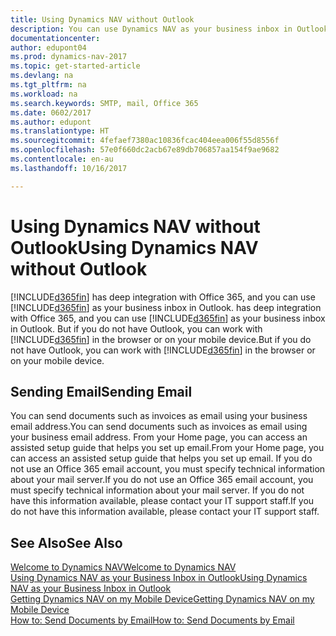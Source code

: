 ```yaml
---
title: Using Dynamics NAV without Outlook
description: You can use Dynamics NAV as your business inbox in Outlook because it is integrated with Office 365, however, you can also work without Outlook in a browser or on your mobile device.
documentationcenter: 
author: edupont04
ms.prod: dynamics-nav-2017
ms.topic: get-started-article
ms.devlang: na
ms.tgt_pltfrm: na
ms.workload: na
ms.search.keywords: SMTP, mail, Office 365
ms.date: 0602/2017
ms.author: edupont
ms.translationtype: HT
ms.sourcegitcommit: 4fefaef7380ac10836fcac404eea006f55d8556f
ms.openlocfilehash: 57e0f660dc2acb67e89db706857aa154f9ae9682
ms.contentlocale: en-au
ms.lasthandoff: 10/16/2017

---
```

# <a name="using-dynamics-nav-without-outlook"></a><span data-ttu-id="7a596-103">Using Dynamics NAV without Outlook</span><span class="sxs-lookup"><span data-stu-id="7a596-103">Using Dynamics NAV without Outlook</span></span>
[!INCLUDE[d365fin](includes/d365fin_md.md)]<span data-ttu-id="7a596-104"> has deep integration with Office 365, and you can use [!INCLUDE[d365fin](includes/d365fin_md.md)] as your business inbox in Outlook.</span><span class="sxs-lookup"><span data-stu-id="7a596-104"> has deep integration with Office 365, and you can use [!INCLUDE[d365fin](includes/d365fin_md.md)] as your business inbox in Outlook.</span></span> <span data-ttu-id="7a596-105">But if you do not have Outlook, you can work with [!INCLUDE[d365fin](includes/d365fin_md.md)] in the browser or on your mobile device.</span><span class="sxs-lookup"><span data-stu-id="7a596-105">But if you do not have Outlook, you can work with [!INCLUDE[d365fin](includes/d365fin_md.md)] in the browser or on your mobile device.</span></span>  

## <a name="sending-email"></a><span data-ttu-id="7a596-106">Sending Email</span><span class="sxs-lookup"><span data-stu-id="7a596-106">Sending Email</span></span>
<span data-ttu-id="7a596-107">You can send documents such as invoices as email using your business email address.</span><span class="sxs-lookup"><span data-stu-id="7a596-107">You can send documents such as invoices as email using your business email address.</span></span> <span data-ttu-id="7a596-108">From your Home page, you can access an assisted setup guide that helps you set up email.</span><span class="sxs-lookup"><span data-stu-id="7a596-108">From your Home page, you can access an assisted setup guide that helps you set up email.</span></span> <span data-ttu-id="7a596-109">If you do not use an Office 365 email account, you must specify technical information about your mail server.</span><span class="sxs-lookup"><span data-stu-id="7a596-109">If you do not use an Office 365 email account, you must specify technical information about your mail server.</span></span> <span data-ttu-id="7a596-110">If you do not have this information available, please contact your IT support staff.</span><span class="sxs-lookup"><span data-stu-id="7a596-110">If you do not have this information available, please contact your IT support staff.</span></span>  


## <a name="see-also"></a><span data-ttu-id="7a596-111">See Also</span><span class="sxs-lookup"><span data-stu-id="7a596-111">See Also</span></span>
[<span data-ttu-id="7a596-112">Welcome to Dynamics NAV</span><span class="sxs-lookup"><span data-stu-id="7a596-112">Welcome to Dynamics NAV</span></span>](index.md)  
[<span data-ttu-id="7a596-113">Using Dynamics NAV as your Business Inbox in Outlook</span><span class="sxs-lookup"><span data-stu-id="7a596-113">Using Dynamics NAV as your Business Inbox in Outlook</span></span>](madeira-outlook.md)  
[<span data-ttu-id="7a596-114">Getting Dynamics NAV on my Mobile Device</span><span class="sxs-lookup"><span data-stu-id="7a596-114">Getting Dynamics NAV on my Mobile Device</span></span>](install-mobile-app.md)  
[<span data-ttu-id="7a596-115">How to: Send Documents by Email</span><span class="sxs-lookup"><span data-stu-id="7a596-115">How to: Send Documents by Email</span></span>](ui-how-send-documents-email.md)

